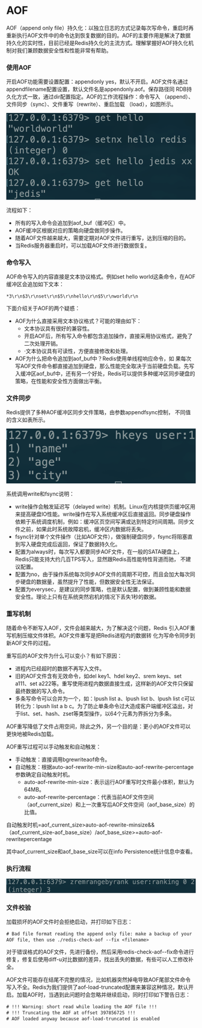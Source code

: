 # AOF

AOF（append only file）持久化：以独立日志的方式记录每次写命令，重启时再重新执行AOF文件中的命令达到恢复数据的目的。AOF的主要作用是解决了数据持久化的实时性，目前已经是Redis持久化的主流方式。理解掌握好AOF持久化机制对我们兼顾数据安全性和性能非常有帮助。

### 使用AOF

开启AOF功能需要设置配置：appendonly yes，默认不开启。AOF文件名通过appendfilename配置设置，默认文件名是appendonly.aof。保存路径同 RDB持久化方式一致，通过dir配置指定。AOF的工作流程操作：命令写入 （append）、文件同步（sync）、文件重写（rewrite）、重启加载 （load），如图所示。

![](../.gitbook/assets/image%20%2851%29.png)

流程如下：

* 所有的写入命令会追加到aof\_buf（缓冲区）中。
* AOF缓冲区根据对应的策略向硬盘做同步操作。
* 随着AOF文件越来越大，需要定期对AOF文件进行重写，达到压缩的目的。
* 当Redis服务器重启时，可以加载AOF文件进行数据恢复。

### 命令写入

AOF命令写入的内容直接是文本协议格式。例如set hello world这条命令，在AOF缓冲区会追加如下文本：

```text
*3\r\n$3\r\nset\r\n$5\r\nhello\r\n$5\r\nworld\r\n
```

下面介绍关于AOF的两个疑惑：

* AOF为什么直接采用文本协议格式？可能的理由如下：
  * 文本协议具有很好的兼容性。
  * 开启AOF后，所有写入命令都包含追加操作，直接采用协议格式，避免了二次处理开销。
  * ·文本协议具有可读性，方便直接修改和处理。
* AOF为什么把命令追加到aof\_buf中？Redis使用单线程响应命令，如 果每次写AOF文件命令都直接追加到硬盘，那么性能完全取决于当前硬盘负载。先写入缓冲区aof\_buf中，还有另一个好处，Redis可以提供多种缓冲区同步硬盘的策略，在性能和安全性方面做出平衡。

### 文件同步

Redis提供了多种AOF缓冲区同步文件策略，由参数appendfsync控制， 不同值的含义如表所示。

![](../.gitbook/assets/image%20%289%29.png)

系统调用write和fsync说明：

* write操作会触发延迟写（delayed write）机制。Linux在内核提供页缓冲区用来提高硬盘IO性能。write操作在写入系统缓冲区后直接返回。同步硬盘操作依赖于系统调度机制，例如：缓冲区页空间写满或达到特定时间周期。同步文件之前，如果此时系统故障宕机，缓冲区内数据将丢失。
* fsync针对单个文件操作（比如AOF文件），做强制硬盘同步，fsync将阻塞直到写入硬盘完成后返回，保证了数据持久化。
* 配置为always时，每次写入都要同步AOF文件，在一般的SATA硬盘上，Redis只能支持大约几百TPS写入，显然跟Redis高性能特性背道而驰， 不建议配置。
* 配置为no，由于操作系统每次同步AOF文件的周期不可控，而且会加大每次同步硬盘的数据量，虽然提升了性能，但数据安全性无法保证。
* 配置为everysec，是建议的同步策略，也是默认配置，做到兼顾性能和数据安全性。理论上只有在系统突然宕机的情况下丢失1秒的数据。

### 重写机制

随着命令不断写入AOF，文件会越来越大，为了解决这个问题，Redis 引入AOF重写机制压缩文件体积。AOF文件重写是把Redis进程内的数据转 化为写命令同步到新AOF文件的过程。

重写后的AOF文件为什么可以变小？有如下原因：

* 进程内已经超时的数据不再写入文件。
* 旧的AOF文件含有无效命令，如del key1、hdel key2、srem keys、set a111、set a222等。重写使用进程内数据直接生成，这样新的AOF文件只保留最终数据的写入命令。
* 多条写命令可以合并为一个，如：lpush list a、lpush list b、lpush list c可以转化为：lpush list a b c。为了防止单条命令过大造成客户端缓冲区溢出，对于list、set、hash、zset等类型操作，以64个元素为界拆分为多条。

AOF重写降低了文件占用空间，除此之外，另一个目的是：更小的AOF文件可以更快地被Redis加载。

AOF重写过程可以手动触发和自动触发：

* 手动触发：直接调用bgrewriteaof命令。
* 自动触发：根据auto-aof-rewrite-min-size和auto-aof-rewrite-percentage参数确定自动触发时机。
  * auto-aof-rewrite-min-size：表示运行AOF重写时文件最小体积，默认为64MB。
  * auto-aof-rewrite-percentage：代表当前AOF文件空间 （aof\_current\_size）和上一次重写后AOF文件空间（aof\_base\_size）的比值。

自动触发时机=aof\_current\_size&gt;auto-aof-rewrite-minsize&&（aof\_current\_size-aof\_base\_size）/aof\_base\_size&gt;=auto-aof-rewritepercentage

其中aof\_current\_size和aof\_base\_size可以在info Persistence统计信息中查看。

### 执行流程

![](../.gitbook/assets/image%20%2852%29.png)

### 文件校验

加载损坏的AOF文件时会拒绝启动，并打印如下日志：

```text
# Bad file format reading the append only file: make a backup of your AOF file, then use ./redis-check-aof --fix <filename>
```

对于错误格式的AOF文件，先进行备份，然后采用redis-check-aof--fix命令进行修复，修复后使用diff-u对比数据的差异，找出丢失的数据，有些可以人工修改补全。

AOF文件可能存在结尾不完整的情况，比如机器突然掉电导致AOF尾部文件命令写入不全。Redis为我们提供了aof-load-truncated配置来兼容这种情况，默认开启。加载AOF时，当遇到此问题时会忽略并继续启动，同时打印如下警告日志：

```text
# !!! Warning: short read while loading the AOF file !!!
# !!! Truncating the AOF at offset 397856725 !!!
# AOF loaded anyway because aof-load-truncated is enabled
```



